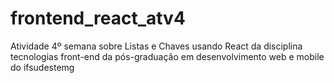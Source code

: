 # frontend_react_atv4
Atividade 4º semana sobre Listas e Chaves usando React da disciplina tecnologias front-end da pós-graduação em desenvolvimento web e mobile do ifsudestemg
